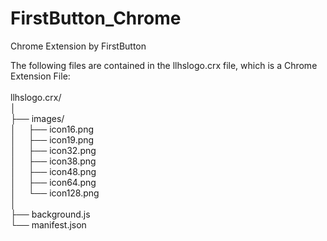 # FirstButton_Chrome
Chrome Extension by FirstButton

The following files are contained in the llhslogo.crx file, which is a Chrome Extension File:<br />
       		 <br />
llhslogo.crx/<br />
│<br />
├── images/ <br />
│ &nbsp;&nbsp;&nbsp;&nbsp;├── icon16.png  <br />
│ &nbsp;&nbsp;&nbsp;&nbsp;├── icon19.png  <br />
│ &nbsp;&nbsp;&nbsp;&nbsp;├── icon32.png  <br />
│ &nbsp;&nbsp;&nbsp;&nbsp;├── icon38.png  <br />
│ &nbsp;&nbsp;&nbsp;&nbsp;├── icon48.png  <br />
│ &nbsp;&nbsp;&nbsp;&nbsp;├── icon64.png  <br />
│ &nbsp;&nbsp;&nbsp;&nbsp;└── icon128.png <br />
│<br />
├── background.js  <br />
└── manifest.json  <br />

